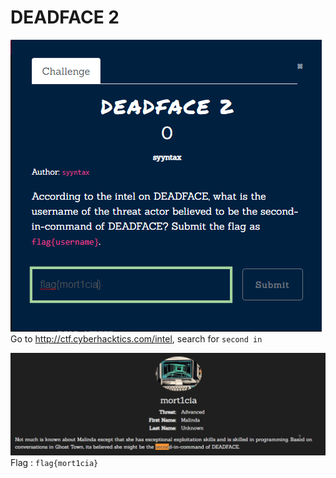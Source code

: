 # DEADFACE 2
![](../assets/start/deadface-2.png)
Go to http://ctf.cyberhacktics.com/intel, search for `second in`

![](../assets/start/deadface-2_2.png)
Flag : `flag{mort1cia}`
